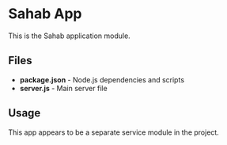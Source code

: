 # Sahab App

This is the Sahab application module.

## Files

- **package.json** - Node.js dependencies and scripts
- **server.js** - Main server file

## Usage

This app appears to be a separate service module in the project.
